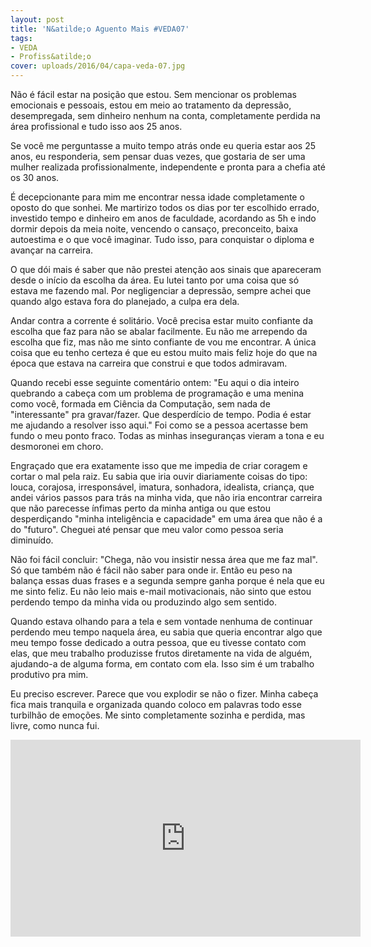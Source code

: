 ```yaml
---
layout: post
title: 'N&atilde;o Aguento Mais #VEDA07'
tags:
- VEDA
- Profiss&atilde;o
cover: uploads/2016/04/capa-veda-07.jpg
---
```


N&atilde;o &eacute; f&aacute;cil estar na posi&ccedil;&atilde;o que estou. Sem mencionar os problemas emocionais e pessoais, estou em meio ao tratamento da depress&atilde;o, desempregada, sem dinheiro nenhum na conta, completamente perdida na &aacute;rea profissional e tudo isso aos 25 anos.

Se voc&ecirc; me perguntasse a muito tempo atr&aacute;s onde eu queria estar aos 25 anos, eu responderia, sem pensar duas vezes, que gostaria de ser uma mulher realizada profissionalmente, independente e pronta para a chefia at&eacute; os 30 anos.

&Eacute; decepcionante para mim me encontrar nessa idade completamente o oposto do que sonhei. Me martirizo todos os dias por ter escolhido errado, investido tempo e dinheiro em anos de faculdade, acordando as 5h e indo dormir depois da meia noite, vencendo o cansa&ccedil;o, preconceito, baixa autoestima e o que voc&ecirc; imaginar. Tudo isso, para conquistar o diploma e avan&ccedil;ar na carreira.

O que d&oacute;i mais &eacute; saber que n&atilde;o prestei aten&ccedil;&atilde;o aos sinais que apareceram desde o in&iacute;cio da escolha da &aacute;rea. Eu lutei tanto por uma coisa que s&oacute; estava me fazendo mal. Por negligenciar a depress&atilde;o, sempre achei que quando algo estava fora do planejado, a culpa era dela.

Andar contra a corrente &eacute; solit&aacute;rio. Voc&ecirc; precisa estar muito confiante da escolha que faz para n&atilde;o se abalar facilmente. Eu n&atilde;o me arrependo da escolha que fiz, mas n&atilde;o me sinto confiante de vou me encontrar. A &uacute;nica coisa que eu tenho certeza &eacute; que eu estou muito mais feliz hoje do que na &eacute;poca que estava na carreira que construi e que todos admiravam.

Quando recebi esse seguinte coment&aacute;rio ontem: "Eu aqui o dia inteiro quebrando a cabe&ccedil;a com um problema de programa&ccedil;&atilde;o e uma menina como voc&ecirc;, formada em Ci&ecirc;ncia da Computa&ccedil;&atilde;o, sem nada de "interessante" pra gravar/fazer. Que desperd&iacute;cio de tempo. Podia &eacute; estar me ajudando a resolver isso aqui." Foi como se a pessoa acertasse bem fundo o meu ponto fraco. Todas as minhas inseguran&ccedil;as vieram a tona e eu desmoronei em choro.

Engra&ccedil;ado que era exatamente isso que me impedia de criar coragem e cortar o mal pela raiz. Eu sabia que iria ouvir diariamente coisas do tipo: louca, corajosa, irrespons&aacute;vel, imatura, sonhadora, idealista, crian&ccedil;a, que andei v&aacute;rios passos para tr&aacute;s na minha vida, que n&atilde;o iria encontrar carreira que n&atilde;o parecesse &iacute;nfimas perto da minha antiga ou que estou desperdi&ccedil;ando "minha intelig&ecirc;ncia e capacidade" em uma &aacute;rea que n&atilde;o &eacute; a do "futuro". Cheguei at&eacute; pensar que meu valor como pessoa seria diminu&iacute;do.

N&atilde;o foi f&aacute;cil concluir: "Chega, n&atilde;o vou insistir nessa &aacute;rea que me faz mal". S&oacute; que tamb&eacute;m n&atilde;o &eacute; f&aacute;cil n&atilde;o saber para onde ir. Ent&atilde;o eu peso na balan&ccedil;a essas duas frases e a segunda sempre ganha porque &eacute; nela que eu me sinto feliz. Eu n&atilde;o leio mais e-mail motivacionais, n&atilde;o sinto que estou perdendo tempo da minha vida ou produzindo algo sem sentido.

Quando estava olhando para a tela e sem vontade nenhuma de continuar perdendo meu tempo naquela &aacute;rea, eu sabia que queria encontrar algo que meu tempo fosse dedicado a outra pessoa, que eu tivesse contato com elas, que meu trabalho produzisse frutos diretamente na vida de algu&eacute;m, ajudando-a de alguma forma, em contato com ela. Isso sim &eacute; um trabalho produtivo pra mim.

Eu preciso escrever. Parece que vou explodir se n&atilde;o o fizer. Minha cabe&ccedil;a fica mais tranquila e organizada quando coloco em palavras todo esse turbilh&atilde;o de emo&ccedil;&otilde;es. Me sinto completamente sozinha e perdida, mas livre, como nunca fui.

<iframe width="560" height="315" src="https://www.youtube.com/embed/NpYZ8PVY_48" frameborder="0" allowfullscreen></iframe>
